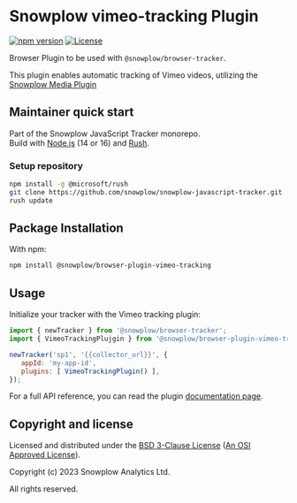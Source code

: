 # Snowplow vimeo-tracking Plugin

[![npm version][npm-image]][npm-url]
[![License][license-image]](LICENSE)

Browser Plugin to be used with `@snowplow/browser-tracker`.

This plugin enables automatic tracking of Vimeo videos, utilizing the [Snowplow Media Plugin](https://docs.snowplowanalytics.com/docs/collecting-data/collecting-from-own-applications/javascript-trackers/browser-tracker/browser-tracker-v3-reference/plugins/media-tracking/)

## Maintainer quick start

Part of the Snowplow JavaScript Tracker monorepo.  
Build with [Node.js](https://nodejs.org/en/) (14 or 16) and [Rush](https://rushjs.io/).

### Setup repository

```bash
npm install -g @microsoft/rush 
git clone https://github.com/snowplow/snowplow-javascript-tracker.git
rush update
```

## Package Installation

With npm:

```bash
npm install @snowplow/browser-plugin-vimeo-tracking
```

## Usage

Initialize your tracker with the Vimeo tracking plugin:

```js
import { newTracker } from '@snowplow/browser-tracker';
import { VimeoTrackingPlujgin } from '@snowplow/browser-plugin-vimeo-tracking';

newTracker('sp1', '{{collector_url}}', { 
   appId: 'my-app-id', 
   plugins: [ VimeoTrackingPlugin() ],
});
```

For a full API reference, you can read the plugin [documentation page](https://docs.snowplow.io/docs/collecting-data/collecting-from-own-applications/javascript-trackers/browser-tracker/browser-tracker-v3-reference/plugins/vimeo-tracking/).

## Copyright and license

Licensed and distributed under the [BSD 3-Clause License](LICENSE) ([An OSI Approved License][osi]).

Copyright (c) 2023 Snowplow Analytics Ltd.

All rights reserved.

[npm-url]: https://www.npmjs.com/package/@snowplow/browser-plugin-vimeo-tracking
[npm-image]: https://img.shields.io/npm/v/@snowplow/browser-plugin-vimeo-tracking
[docs]: https://docs.snowplowanalytics.com/docs/collecting-data/collecting-from-own-applications/javascript-tracker/
[osi]: https://opensource.org/licenses/BSD-3-Clause
[license-image]: https://img.shields.io/npm/l/@snowplow/browser-plugin-vimeo-tracking
